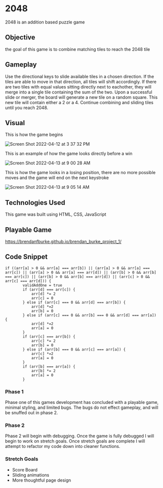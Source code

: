 # 2048

2048 is an addition based puzzle game

## Objective

the goal of this game is to combine matching tiles to reach the 2048 tile

## Gameplay

Use the directional keys to slide available tiles in a chosen direction. If the tiles are able to move in that direction, all tiles will shift accordingly. If there are two tiles with equal values sitting directly next to eachother, they will merge into a single tile containing the sum of the two. Upon a successful slide or merger, the board will generate a new tile on a random square. This new tile will contain either a 2 or a 4. Continue combining and sliding tiles until you reach 2048.

## Visual

This is how the game begins

![Screen Shot 2022-04-12 at 3 37 32 PM](https://user-images.githubusercontent.com/101018068/163042300-c32265db-bcc7-49eb-b794-70c5032d3199.png)

This is an example of how the game looks directly before a win

![Screen Shot 2022-04-13 at 9 00 28 AM](https://user-images.githubusercontent.com/101018068/163186074-f79ce23b-9320-42b6-b675-b5c9ad080a1f.png)

This is how the game looks in a losing position, there are no more possible moves and the game will end on the next keystroke

![Screen Shot 2022-04-13 at 9 05 14 AM](https://user-images.githubusercontent.com/101018068/163186484-89992c9f-4613-4854-9147-7281b51cf6fc.png)




## Technologies Used 

This game was built using HTML, CSS, JavaScript

## Playable Game

https://brendanfburke.github.io/brendan_burke_project_1/

## Code Snippet

``` 
if ((arr[a] > 0 && arr[a] === arr[b]) || (arr[a] > 0 && arr[a] === arr[c]) || (arr[a] > 0 && arr[a] === arr[d]) || (arr[b] > 0 && arr[b] === arr[c]) || (arr[b] > 0 && arr[b] === arr[d]) || (arr[c] > 0 && arr[c] === arr[d])) {
        validAddOne = true
        if (arr[d] === arr[c]) {
            arr[d] *= 2
            arr[c] = 0
        } else if (arr[c] === 0 && arr[d] === arr[b]) {
            arr[d] *=2
            arr[b] = 0
        } else if (arr[c] === 0 && arr[b] === 0 && arr[d] === arr[a]) {
            arr[d] *=2
            arr[a] = 0
        } 
        if (arr[c] === arr[b]) {
            arr[c] *= 2
            arr[b] = 0
        } else if (arr[b] === 0 && arr[c] === arr[a]) {
            arr[c] *=2
            arr[a] = 0
        } 
        if (arr[b] === arr[a]) {
            arr[b] *= 2
            arr[a] = 0
        }
```

### Phase 1

Phase one of this games development has concluded with a playable game, minimal styling, and limited bugs. The bugs do not effect gameplay, and will be snuffed out in phase 2.

### Phase 2

Phase 2 will begin with debugging. Once the game is fully debugged I will begin to work on stretch goals. Once stretch goals are complete I will attempt to refactor my code down into cleaner functions.

### Stretch Goals

- Score Board
- Sliding animations
- More thoughtful page design

